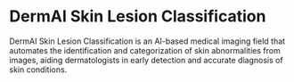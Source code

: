 # DermAI Skin Lesion Classification
 DermAI Skin Lesion Classification is an AI-based medical imaging field that automates the identification and categorization of skin abnormalities from images, aiding dermatologists in early detection and accurate diagnosis of skin conditions.
